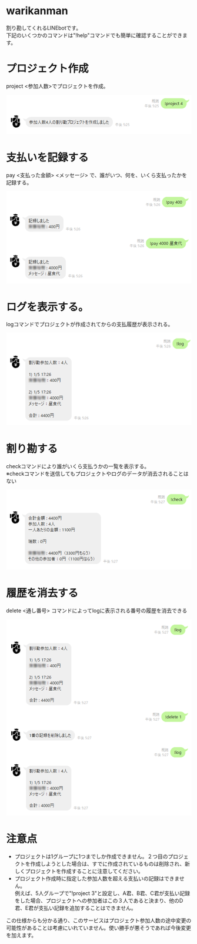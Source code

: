 # warikanman
割り勘してくれるLINEbotです。  
下記のいくつかのコマンドは"!help"コマンドでも簡単に確認することができます。

# プロジェクト作成
project <参加人数>でプロジェクトを作成。

![project](./sample/project.png)
# 支払いを記録する
pay <支払った金額> <メッセージ> で、誰がいつ、何を、いくら支払ったかを記録する。

![pay](./sample/pay.png)
# ログを表示する。
logコマンドでプロジェクトが作成されてからの支払履歴が表示される。

![log](./sample/log.png)
# 割り勘する
checkコマンドにより誰がいくら支払うかの一覧を表示する。  
※checkコマンドを送信してもプロジェクトやログのデータが消去されることはない

![check](./sample/check.png)
# 履歴を消去する
delete <通し番号> コマンドによってlogに表示される番号の履歴を消去できる


![delete](./sample/delete.png)

# 注意点
- プロジェクトは1グループに1つまでしか作成できません。２つ目のプロジェクトを作成しようとした場合は、すでに作成されているものは削除され、新しくプロジェクトを作成することに注意してください。
- プロジェクト作成時に指定した参加人数を超える支払いの記録はできません。  
例えば、5人グループで"!project 3"と設定し、A君、B君、C君が支払い記録をした場合、プロジェクトへの参加者はこの３人であると決まり、他のD君、E君が支払い記録を追加することはできません。  

この仕様からも分かる通り、このサービスはプロジェクト参加人数の途中変更の可能性があることは考慮にいれていません。使い勝手が悪そうであれば今後変更を加えます。
